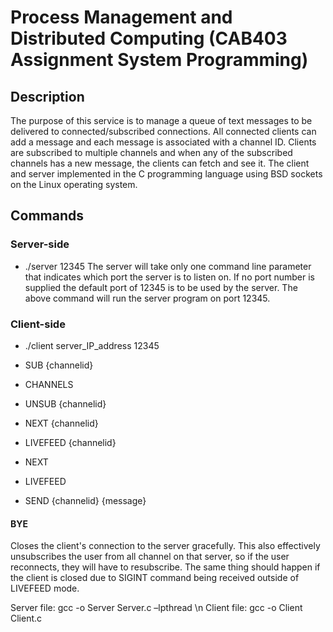 # Process Management and Distributed Computing (CAB403 Assignment System Programming)

## Description
The  purpose  of  this service  is  to  manage  a  queue  of  text  messages  to  be  delivered to connected/subscribed connections. All connected clients can add a message and each message is associated with a channel ID. Clients are subscribed to multiple channels and when any of the subscribed channels has a new message, the clients can fetch and see it.
The client and server implemented in the C programming language using BSD sockets on the Linux operating system.

## Commands
### Server-side
- ./server 12345
The server will take only one command line parameter that indicates which port the server is to listen on. If no port number is supplied the default port of 12345 is to be used by the server. The above command will run the server program on port 12345. 

### Client-side
- ./client server_IP_address 12345

- SUB {channelid}

- CHANNELS
- UNSUB {channelid}
- NEXT {channelid}
- LIVEFEED {channelid}
- NEXT
- LIVEFEED
- SEND {channelid} {message}
#### BYE
Closes the client's connection to the server gracefully. This also effectively unsubscribes the user from all channel on that     server, so if the user reconnects, they will have to resubscribe. The same thing should happen if the client is closed due to   SIGINT command being received outside of LIVEFEED mode.



Server file: gcc -o Server Server.c –lpthread \n
Client file: gcc -o Client Client.c

